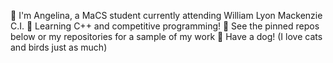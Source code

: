 👋 I'm Angelina, a MaCS student currently attending William Lyon Mackenzie C.I.
🌱 Learning C++ and competitive programming!
📌 See the pinned repos below or my repositories for a sample of my work
🐶 Have a dog! (I love cats and birds just as much)

<!--
**AngelsandDevsLOL/AngelsandDevsLOL** is a ✨ _special_ ✨ repository because its `README.md` (this file) appears on your GitHub profile.

Here are some ideas to get you started:

- 🔭 I’m currently working on ...
- 🌱 I’m currently learning ...
- 👯 I’m looking to collaborate on ...
- 🤔 I’m looking for help with ...
- 💬 Ask me about ...
- 📫 How to reach me: ...
- 😄 Pronouns: ...
- ⚡ Fun fact: ...
-->
